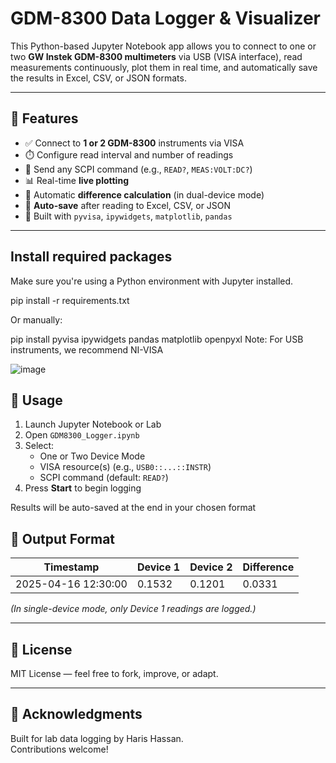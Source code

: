 # GDM-8300 Data Logger & Visualizer

This Python-based Jupyter Notebook app allows you to connect to one or two **GW Instek GDM-8300 multimeters** via USB (VISA interface), read measurements continuously, plot them in real time, and automatically save the results in Excel, CSV, or JSON formats.

---

## 🧰 Features

- ✅ Connect to **1 or 2 GDM-8300** instruments via VISA
- ⏱️ Configure read interval and number of readings
- 📡 Send any SCPI command (e.g., `READ?`, `MEAS:VOLT:DC?`)
- 📊 Real-time **live plotting**
- 🧮 Automatic **difference calculation** (in dual-device mode)
- 💾 **Auto-save** after reading to Excel, CSV, or JSON
- 🧠 Built with `pyvisa`, `ipywidgets`, `matplotlib`, `pandas`

---

## Install required packages
Make sure you're using a Python environment with Jupyter installed.

pip install -r requirements.txt

Or manually:

pip install pyvisa ipywidgets pandas matplotlib openpyxl
Note: For USB instruments, we recommend NI-VISA

![image](https://github.com/user-attachments/assets/ed7def5e-dd48-4369-93dd-dd65f216f772)


## 📓 Usage

1. Launch Jupyter Notebook or Lab
2. Open `GDM8300_Logger.ipynb`
3. Select:
   - One or Two Device Mode
   - VISA resource(s) (e.g., `USB0::...::INSTR`)
   - SCPI command (default: `READ?`)
4. Press **Start** to begin logging

Results will be auto-saved at the end in your chosen format


## 📁 Output Format

| Timestamp           | Device 1 | Device 2 | Difference |
|---------------------|----------|----------|------------|
| 2025-04-16 12:30:00 | 0.1532   | 0.1201   | 0.0331     |

*(In single-device mode, only Device 1 readings are logged.)*

---

## 📃 License

MIT License — feel free to fork, improve, or adapt.

---

## 🙌 Acknowledgments

Built for lab data logging by Haris Hassan.  
Contributions welcome!

